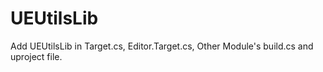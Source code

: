 # UEUtilsLib
Add UEUtilsLib in Target.cs,  Editor.Target.cs, Other Module's build.cs and uproject file.
